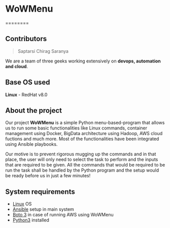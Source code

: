 
# WoWMenu
========
## Contributors
> Saptarsi
> Chirag
> Saranya

We are a team of three geeks working extensively on **devops, automation and cloud**.
## Base OS used
**Linux** - RedHat v8.0
## About the project
Our project **WoWMenu** is a simple Python menu-based-program that allows us to run some basic functionalities like Linux commands, container management using Docker, BigData architecture using Hadoop, AWS cloud fuctions and much more. Most of the functionalities have been integrated using Ansible playbooks. 

Our motive is to prevent rigorous mugging up the commands and in that place, the user will only need to select the task to perform and the inputs that are required to be given. 
All the commands that would be required to be run the task shall be handled by the Python program and the setup would be ready before us in just a few minutes!
## System requirements
- [Linux](https://www.linux.org/) OS
- [Ansible](https://docs.ansible.com/ansible/latest/installation_guide/intro_installation.html) setup in main system
- [Boto 3](https://boto3.readthedocs.io/) in case of running AWS using WoWMenu
- [Python3](https://www.python.org/download/releases/3.0/) installed



